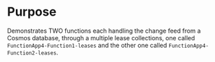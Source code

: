 ﻿# Purpose

Demonstrates TWO functions each handling the change feed from a Cosmos database, through a multiple lease collections, one called `FunctionApp4-Function1-leases` and the other one called `FunctionApp4-Function2-leases`.